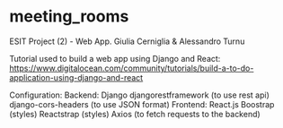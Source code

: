 # meeting_rooms
ESIT Project (2) - Web App. Giulia Cerniglia &amp; Alessandro Turnu


Tutorial used to build a web app using Django and React:
    https://www.digitalocean.com/community/tutorials/build-a-to-do-application-using-django-and-react


Configuration:
    Backend:
        Django
        djangorestframework (to use rest api)
        django-cors-headers (to use JSON format)
    Frontend:
        React.js
        Boostrap (styles)
        Reactstrap (styles)
        Axios (to fetch requests to the backend)
